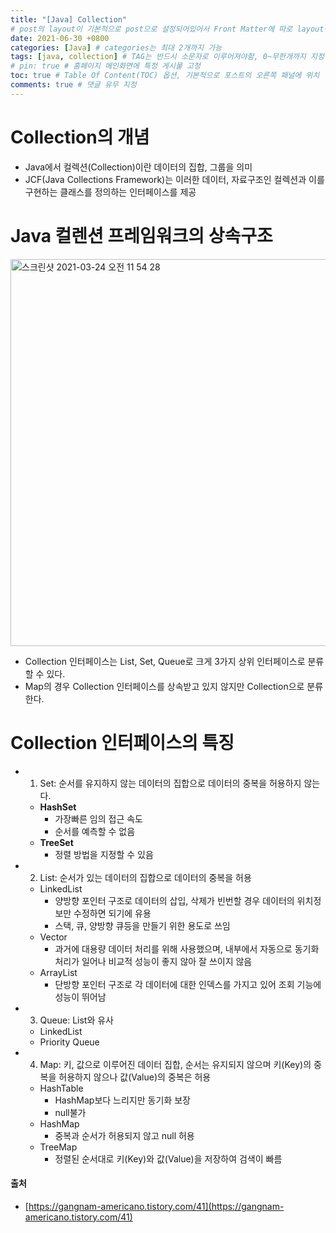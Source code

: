 ```yaml
---
title: "[Java] Collection"
# post의 layout이 기본적으로 post으로 설정되어있어서 Front Matter에 따로 layout변수를 만들어 주지 않아도 된다.
date: 2021-06-30 +0800
categories: [Java] # categories는 최대 2개까지 가능
tags: [java, collection] # TAG는 반드시 소문자로 이루어져야함, 0~무한개까지 지정 가능
# pin: true # 홈페이지 메인화면에 특정 게시물 고정
toc: true # Table Of Content(TOC) 옵션, 기본적으로 포스트의 오른쪽 패널에 위치
comments: true # 댓글 유무 지정
---
```


# Collection의 개념
- Java에서 컬렉션(Collection)이란 데이터의 집합, 그룹을 의미
- JCF(Java Collections Framework)는 이러한 데이터, 자료구조인 컬렉션과 이를 구현하는 클래스를 정의하는 인터페이스를 제공

# Java 컬렌션 프레임워크의 상속구조
<img width="619" alt="스크린샷 2021-03-24 오전 11 54 28" src="https://user-images.githubusercontent.com/44339530/112247463-b0da9f00-8c97-11eb-814b-b8d8e462674f.png"><br>

- Collection 인터페이스는 List, Set, Queue로 크게 3가지 상위 인터페이스로 분류할 수 있다.
- Map의 경우 Collection 인터페이스를 상속받고 있지 않지만 Collection으로 분류한다.

# Collection 인터페이스의 특징
- 1) Set: 순서를 유지하지 않는 데이터의 집합으로 데이터의 중복을 허용하지 않는다.
    - <b>HashSet</b>
        - 가장빠른 임의 접근 속도
        - 순서를 예측할 수 없음
    - <b>TreeSet</b>
        - 정렬 방법을 지정할 수 있음

- 2) List: 순서가 있는 데이터의 집합으로 데이터의 중복을 허용
    - LinkedList
        - 양방향 포인터 구조로 데이터의 삽입, 삭제가 빈번할 경우 데이터의 위치정보만 수정하면 되기에 유용
        - 스택, 큐, 양방향 큐등을 만들기 위한 용도로 쓰임
    - Vector
        - 과거에 대용량 데이터 처리를 위해 사용했으며, 내부에서 자동으로 동기화 처리가 일어나 비교적 성능이 좋지 않아 잘 쓰이지 않음
    - ArrayList
        - 단방향 포인터 구조로 각 데이터에 대한 인덱스를 가지고 있어 조회 기능에 성능이 뛰어남

- 3) Queue: List와 유사
    - LinkedList
    - Priority Queue

- 4) Map: 키, 값으로 이루어진 데이터 집합, 순서는 유지되지 않으며 키(Key)의 중복을 허용하지 않으나 값(Value)의 중복은 허용
    - HashTable
        - HashMap보다 느리지만 동기화 보장
        - null불가
    - HashMap
        - 중복과 순서가 허용되지 않고 null 허용
    - TreeMap
        - 정렬된 순서대로 키(Key)와 값(Value)을 저장하여 검색이 빠름

#### 출처
- [https://gangnam-americano.tistory.com/41](https://gangnam-americano.tistory.com/41)
